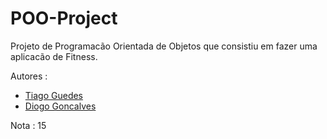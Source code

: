 # POO-Project
Projeto de Programacão Orientada de Objetos que consistiu em fazer uma aplicacão de Fitness.

Autores :
* [Tiago Guedes](https://github.com/guedes674)
* [Diogo Goncalves](https://github.com/Diogoacg)

Nota : 15
